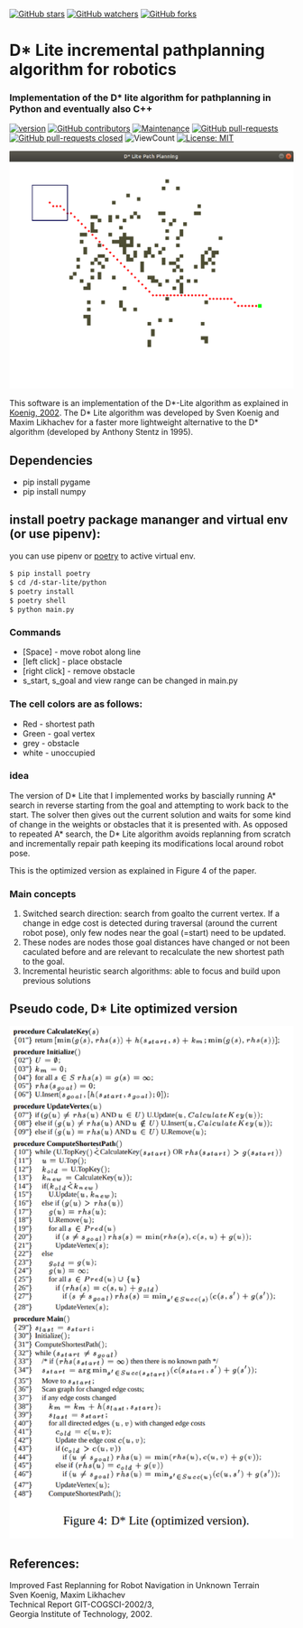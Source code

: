 [![GitHub stars](https://img.shields.io/github/stars/Sollimann/d-star-lite.svg?style=social&label=Star&maxAge=2592000)](https://GitHub.com/Sollimann/Dstar-lite-pathplanner/stargazers/)
[![GitHub watchers](https://img.shields.io/github/watchers/Sollimann/d-star-lite.svg?style=social&label=Watch&maxAge=2592000)](https://GitHub.com/Sollimann/Dstar-lite-pathplanner/watchers/)
[![GitHub forks](https://img.shields.io/github/forks/Sollimann/d-star-lite.svg?style=social&label=Fork&maxAge=2592000)](https://GitHub.com/Sollimann/Dstar-lite-pathplanner/network/)
# D* Lite incremental pathplanning algorithm for robotics
### Implementation of the D* lite algorithm for pathplanning in Python and eventually also C++
[![version](https://img.shields.io/badge/version-1.0.0-blue)](https://GitHub.com/Sollimann/Dstar-lite-pathplanner/releases/)
[![GitHub contributors](https://img.shields.io/github/contributors/Sollimann/d-star-lite.svg)](https://GitHub.com/Sollimann/Dstar-lite-pathplanner/graphs/contributors/)
[![Maintenance](https://img.shields.io/badge/Maintained%3F-yes-green.svg)](https://GitHub.com/Sollimann/Dstar-lite-pathplanner/graphs/commit-activity)
[![GitHub pull-requests](https://img.shields.io/github/issues-pr/Sollimann/d-star-lite.svg)](https://GitHub.com/Sollimann/Dstar-lite-pathplanner/pulls)
[![GitHub pull-requests closed](https://img.shields.io/github/issues-pr-closed/Sollimann/d-star-lite.svg)](https://GitHub.com/Sollimann/Dstar-lite-pathplanner/pulls)
![ViewCount](https://views.whatilearened.today/views/github/Sollimann/Dstar-lite-pathplanner.svg)
[![License: MIT](https://img.shields.io/badge/License-MIT-yellow.svg)](https://opensource.org/licenses/MIT)

![pygame gui](docs/screengrab.png)


This software is an implementation of the D*-Lite algorithm as explained in [Koenig, 2002](http://idm-lab.org/bib/abstracts/papers/aaai02b.pdf). The D* Lite algorithm was developed by Sven Koenig and Maxim Likhachev for a faster more lightweight alternative to the D* algorithm (developed by Anthony Stentz in 1995). 

## Dependencies
* pip install pygame
* pip install numpy

## install poetry package mananger and virtual env (or use pipenv):
you can use pipenv or [poetry](https://www.pythoncheatsheet.org/blog/python-projects-with-poetry-and-vscode-part-1/) to active virtual env.
```
$ pip install poetry
$ cd /d-star-lite/python
$ poetry install
$ poetry shell
$ python main.py
```

### Commands
* [Space] - move robot along line
* [left click] - place obstacle
* [right click] - remove obstacle
* s_start, s_goal and view range can be changed in main.py

### The cell colors are as follows:
* Red - shortest path
* Green - goal vertex
* grey - obstacle
* white - unoccupied

### idea


The version of D* Lite that I implemented works by bascially running A* search in reverse starting from the goal and attempting to work back to the start. The solver then gives out the current solution and waits for some kind of change in the weights or obstacles that it is presented with. As opposed to repeated A* search, the D* Lite algorithm avoids replanning from scratch and incrementally repair path keeping its modifications local around robot pose.

This is the optimized version as explained in Figure 4 of the paper.

### Main concepts

1. Switched search direction: search from goalto the current vertex. If a change in edge cost is detected during traversal (around the current robot pose), only few nodes near the goal (=start) need to be updated.
2. These nodes are nodes those goal distances have changed or not been caculated before and are relevant to recalculate the new shortest path to the goal.
3. Incremental heuristic search algorithms: able to focus and build upon previous solutions

## Pseudo code, D* Lite optimized version
![D* Lite optimized](docs/pseudocode.png)

## References:
Improved Fast Replanning for Robot Navigation in Unknown Terrain<br>
Sven Koenig, Maxim Likhachev<br>
Technical Report GIT-COGSCI-2002/3,<br>
Georgia Institute of Technology, 2002.

